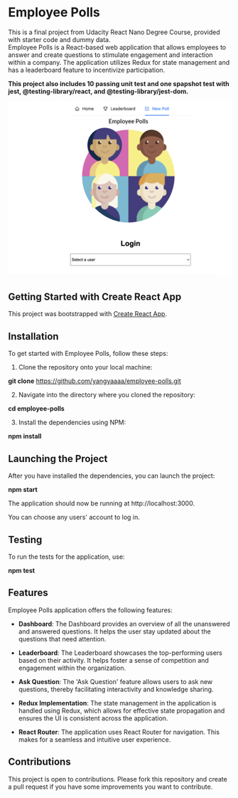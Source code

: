 # Employee Polls

This is a final project from Udacity React Nano Degree Course, provided with starter code and dummy data.<br/>
Employee Polls is a React-based web application that allows employees to answer and create questions to stimulate engagement and interaction within a company. The application utilizes Redux for state management and has a leaderboard feature to incentivize participation.

**This project also includes 10 passing unit test and one spapshot test with jest, @testing-library/react, and @testing-library/jest-dom.**

![Login Image](https://github.com/yangyaaaa/employee-polls/blob/main/screen-shot.png)

## Getting Started with Create React App

This project was bootstrapped with [Create React App](https://github.com/facebook/create-react-app).

## Installation

To get started with Employee Polls, follow these steps:

1. Clone the repository onto your local machine:

**git clone** https://github.com/yangyaaaa/employee-polls.git

2. Navigate into the directory where you cloned the repository:

**cd employee-polls**

3. Install the dependencies using NPM:

**npm install**

## Launching the Project

After you have installed the dependencies, you can launch the project:

**npm start**

The application should now be running at http://localhost:3000.

You can choose any users' account to log in.

## Testing

To run the tests for the application, use:

**npm test**

## Features

Employee Polls application offers the following features:

- **Dashboard**: The Dashboard provides an overview of all the unanswered and answered questions. It helps the user stay updated about the questions that need attention.

- **Leaderboard**: The Leaderboard showcases the top-performing users based on their activity. It helps foster a sense of competition and engagement within the organization.

- **Ask Question**: The 'Ask Question' feature allows users to ask new questions, thereby facilitating interactivity and knowledge sharing.

- **Redux Implementation**: The state management in the application is handled using Redux, which allows for effective state propagation and ensures the UI is consistent across the application.

- **React Router**: The application uses React Router for navigation. This makes for a seamless and intuitive user experience.

## Contributions

This project is open to contributions. Please fork this repository and create a pull request if you have some improvements you want to contribute.
